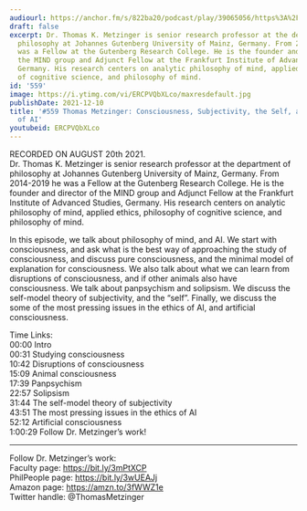 ```yaml
---
audiourl: https://anchor.fm/s/822ba20/podcast/play/39065056/https%3A%2F%2Fd3ctxlq1ktw2nl.cloudfront.net%2Fstaging%2F2021-7-20%2F0b9dfa58-1bcb-35e9-e439-4825ae9b1350.m4a
draft: false
excerpt: Dr. Thomas K. Metzinger is senior research professor at the department of
  philosophy at Johannes Gutenberg University of Mainz, Germany. From 2014-2019 he
  was a Fellow at the Gutenberg Research College. He is the founder and director of
  the MIND group and Adjunct Fellow at the Frankfurt Institute of Advanced Studies,
  Germany. His research centers on analytic philosophy of mind, applied ethics, philosophy
  of cognitive science, and philosophy of mind.
id: '559'
image: https://i.ytimg.com/vi/ERCPVQbXLco/maxresdefault.jpg
publishDate: 2021-12-10
title: '#559 Thomas Metzinger: Consciousness, Subjectivity, the Self, and the Ethics
  of AI'
youtubeid: ERCPVQbXLco
---
```

<div class="timelinks">

RECORDED ON AUGUST 20th 2021.  
Dr. Thomas K. Metzinger is senior research professor at the department of philosophy at Johannes Gutenberg University of Mainz, Germany. From 2014-2019 he was a Fellow at the Gutenberg Research College. He is the founder and director of the MIND group and Adjunct Fellow at the Frankfurt Institute of Advanced Studies, Germany. His research centers on analytic philosophy of mind, applied ethics, philosophy of cognitive science, and philosophy of mind.

In this episode, we talk about philosophy of mind, and AI. We start with consciousness, and ask what is the best way of approaching the study of consciousness, and discuss pure consciousness, and the minimal model of explanation for consciousness. We also talk about what we can learn from disruptions of consciousness, and if other animals also have consciousness. We talk about panpsychism and solipsism. We discuss the self-model theory of subjectivity, and the “self”. Finally, we discuss the some of the most pressing issues in the ethics of AI, and artificial consciousness.

Time Links:  
<time>00:00</time> Intro  
<time>00:31</time> Studying consciousness  
<time>10:42</time> Disruptions of consciousness  
<time>15:09</time> Animal consciousness  
<time>17:39</time> Panpsychism  
<time>22:57</time> Solipsism  
<time>31:44</time> The self-model theory of subjectivity  
<time>43:51</time> The most pressing issues in the ethics of AI  
<time>52:12</time> Artificial consciousness  
<time>1:00:29</time> Follow Dr. Metzinger’s work!

---

Follow Dr. Metzinger’s work:  
Faculty page: https://bit.ly/3mPtXCP  
PhilPeople page: https://bit.ly/3wUEAJj  
Amazon page: https://amzn.to/3fWWZ1e  
Twitter handle: @ThomasMetzinger
</div>

